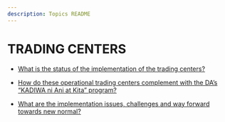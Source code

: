 ```yaml
---
description: Topics README
---
```


# TRADING CENTERS


 - [What is the status of the implementation of the trading centers?](/other-priority-programs-and-projects/trading-centers/what-is-the-status-of-the-implementation-of-the-trading-centers.html)
    
 - [How do these operational trading centers complement with the DA’s “KADIWA ni Ani at Kita” program?](/other-priority-programs-and-projects/trading-centers/how-do-these-operational-trading-centers-complement-with-the-das-kadiwa-ni-ani-at-kita-program.html)
    
 - [What are the implementation issues, challenges and way forward towards new normal?](/other-priority-programs-and-projects/trading-centers/what-are-the-implementation-issues-challenges-and-way-forward-towards-new-normal.html)
    
